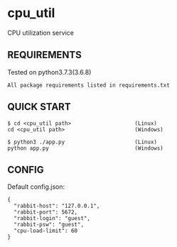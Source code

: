 # cpu_util
CPU utilization service

## REQUIREMENTS
Tested on python3.7.3(3.6.8)
```
All package requirements listed in requirements.txt
```

## QUICK START
```
$ cd <cpu_util path>                    (Linux)
cd <cpu_util path>                      (Windows)

$ python3 ./app.py                      (Linux)
python app.py                           (Windows)
```

## CONFIG
Default config.json:
```
{
  "rabbit-host": "127.0.0.1",
  "rabbit-port": 5672,
  "rabbit-login": "guest",
  "rabbit-psw": "guest",
  "cpu-load-limit": 60
}
```
